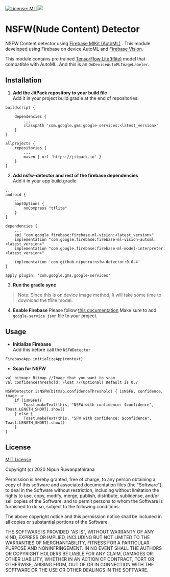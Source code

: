 [![License: MIT](https://img.shields.io/badge/License-MIT-yellow.svg)](https://opensource.org/licenses/MIT)[![](https://jitpack.io/v/adawoud/BottomSheetTimeRangePicker.svg)](https://jitpack.io/#adawoud/BottomSheetTimeRangePicker)

# NSFW(Nude Content) Detector

NSFW Content detector using
[Firebase MlKit (AutoML)](https://firebase.google.com/docs/ml-kit/automl-image-labeling)
. This module developed using Firebase on device AutoML and
[Firebase Vision](https://firebase.google.com/docs/ml-kit/android/label-images).

This module contains pre trained
[TensorFlow Lite(tflite)](https://www.tensorflow.org/lite) model that
compatible with AutoML. And this is an `OnDeviceAutoMLImageLabeler`.

## Installation

1. **Add the JitPack repository to your build file**  
   Add it in your project build.gradle at the end of repositories:

```
buildscript {
    ...
    dependencies {
        ...
        classpath 'com.google.gms:google-services:<latest_version>'
    }
}

allprojects {
    repositories {
        ...
        maven { url 'https://jitpack.io' }
    }
}
```

2. **Add nsfw-detector and rest of the firebase dependencies**  
   Add it in your app build.gradle

```
...
android {
    ...
    aaptOptions {
        noCompress "tflite"
    }
}

dependencies {
    ...
    api "com.google.firebase:firebase-ml-vision:<latest_version>"
    implementation "com.google.firebase:firebase-ml-vision-automl:<latest_version>"
    implementation "com.google.firebase:firebase-ml-model-interpreter:<latest_version>"

    implementation 'com.github.nipunru:nsfw-detector:0.0.4'
}

apply plugin: 'com.google.gms.google-services'
```

3. **Run the gradle sync**

>Note: Since this is on device image method, It will take some time to
>download the tflite model.

4. **Enable Firebase** Please follow
   [this documentation](https://firebase.google.com/docs/android/setup)
   Make sure to add `google-service.json` file to your project.

## Usage

- **Initialize Firebase**  
  Add this before call the `NSFWDetector`

```
FirebaseApp.initializeApp(context)
```

- **Scan for NSFW**

```
val bitmap: Bitmap //Image that you want to scan
val confidenceThreshold: Float //(Optional) Default is 0.7

NSFWDetector.isNSFW(bitmap,confidenceThreshold) { isNSFW, confidence, image ->
    if (isNSFW){
        Toast.makeText(this, "NSFW with confidence: $confidence", Toast.LENGTH_SHORT).show()
    } else {
        Toast.makeText(this, "SFW with confidence: $confidence", Toast.LENGTH_SHORT).show()
    }
}
```

## License

[MIT License](LICENSE)

Copyright (c) 2020 Nipun Ruwanpathirana

Permission is hereby granted, free of charge, to any person obtaining a copy
of this software and associated documentation files (the "Software"), to deal
in the Software without restriction, including without limitation the rights
to use, copy, modify, merge, publish, distribute, sublicense, and/or sell
copies of the Software, and to permit persons to whom the Software is
furnished to do so, subject to the following conditions:

The above copyright notice and this permission notice shall be included in all
copies or substantial portions of the Software.

THE SOFTWARE IS PROVIDED "AS IS", WITHOUT WARRANTY OF ANY KIND, EXPRESS OR
IMPLIED, INCLUDING BUT NOT LIMITED TO THE WARRANTIES OF MERCHANTABILITY,
FITNESS FOR A PARTICULAR PURPOSE AND NONINFRINGEMENT. IN NO EVENT SHALL THE
AUTHORS OR COPYRIGHT HOLDERS BE LIABLE FOR ANY CLAIM, DAMAGES OR OTHER
LIABILITY, WHETHER IN AN ACTION OF CONTRACT, TORT OR OTHERWISE, ARISING FROM,
OUT OF OR IN CONNECTION WITH THE SOFTWARE OR THE USE OR OTHER DEALINGS IN THE
SOFTWARE.

